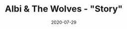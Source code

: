---
tags: portfolio
date: 2020-07-29
title: Albi & The Wolves - "Story"
description: Music Video
thumb: /images/portfolio/aatwstory.jpg
---